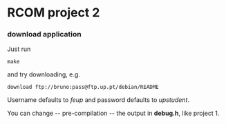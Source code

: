 # RCOM project 2

### download application

Just run

    make

and try downloading, e.g.

    download ftp://bruno:pass@ftp.up.pt/debian/README

Username defaults to *feup* and password defaults to *upstudent*.

You can change -- pre-compilation -- the output in **debug.h**, like project 1.
